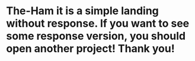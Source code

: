 # The-Ham it is a simple landing without response. If you want to see some response version, you should open another project! Thank you!
